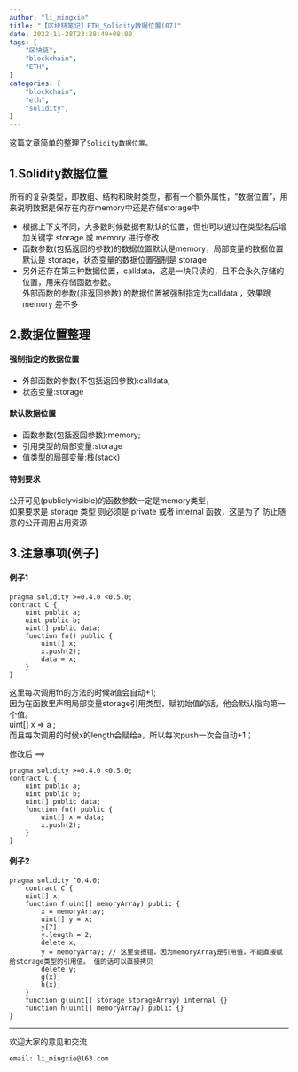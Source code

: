 ```yaml
---
author: "li_mingxie"
title: "【区块链笔记】ETH_Solidity数据位置(07)"
date: 2022-11-28T23:28:49+08:00
tags: [
    "区块链",
    "blockchain",
    "ETH",
]
categories: [
    "blockchain",
    "eth",
    "solidity",
]
---
```



这篇文章简单的整理了`Solidity数据位置`。  <!--more-->  

## 1.Solidity数据位置

所有的复杂类型，即数组、结构和映射类型，都有一个额外属性，“数据位置”，用来说明数据是保存在内存memory中还是存储storage中

* 根据上下文不同，大多数时候数据有默认的位置，但也可以通过在类型名后增加关键字 storage 或 memory 进行修改
* 函数参数(包括返回的参数)的数据位置默认是memory，局部变量的数据位置默认是 storage，状态变量的数据位置强制是 storage
* 另外还存在第三种数据位置，calldata，这是一块只读的，且不会永久存储的位置，用来存储函数参数。  
    外部函数的参数(非返回参数) 的数据位置被强制指定为calldata ，效果跟 memory 差不多

## 2.数据位置整理

#### 强制指定的数据位置

* 外部函数的参数(不包括返回参数):calldata;
* 状态变量:storage

#### 默认数据位置

* 函数参数(包括返回参数):memory;
* 引用类型的局部变量:storage
* 值类型的局部变量:栈(stack)

#### 特别要求

公开可见(publiclyvisible)的函数参数一定是memory类型，  
如果要求是 storage 类型 则必须是 private 或者 internal 函数，这是为了 防止随意的公开调用占用资源  

## 3.注意事项(例子)

#### 例子1

```sol
pragma solidity >=0.4.0 <0.5.0;
contract C {
    uint public a;
    uint public b;
    uint[] public data;
    function fn() public {
        uint[] x;
        x.push(2);
        data = x;
    }
}
```

这里每次调用fn的方法的时候a值会自动+1;  
因为在函数里声明局部变量storage引用类型，赋初始值的话，他会默认指向第一个值。  
uint[] x => a ;  
而且每次调用的时候x的length会赋给a，所以每次push一次会自动+1；  

修改后 ==>  

```sol
pragma solidity >=0.4.0 <0.5.0;
contract C {
    uint public a;
    uint public b;
    uint[] public data;
    function fn() public {
        uint[] x = data;
        x.push(2);
    }
}
```

#### 例子2

```sol
pragma solidity ^0.4.0; 
    contract C {
    uint[] x;
    function f(uint[] memoryArray) public {
        x = memoryArray; 
        uint[] y = x;
        y[7];
        y.length = 2; 
        delete x;
        y = memoryArray; // 这里会报错，因为memoryArray是引用值，不能直接赋给storage类型的引用值。 值的话可以直接拷贝
        delete y;
        g(x);
        h(x);
    }
    function g(uint[] storage storageArray) internal {} 
    function h(uint[] memoryArray) public {} 
}
```

----------------------------------------------

欢迎大家的意见和交流

`email: li_mingxie@163.com`
